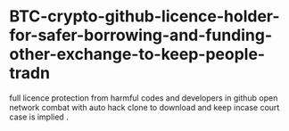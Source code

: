 # BTC-crypto-github-licence-holder-for-safer-borrowing-and-funding-other-exchange-to-keep-people-tradn
full licence protection from harmful codes and developers in github open network combat with auto hack clone to download and keep incase court case is implied .
